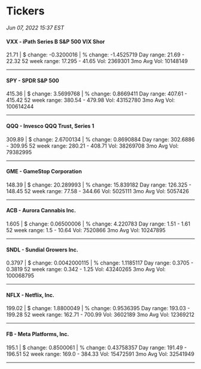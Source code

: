 # Tickers
*Jun 07, 2022 15:37 EST*

#### VXX - iPath Series B S&P 500 VIX Shor
21.71 | $ change: -0.3200016 | % change: -1.4525719
Day range: 21.69 - 22.32 52 week range: 17.295 - 41.65
Vol: 2369301 3mo Avg Vol: 10148149

---

#### SPY - SPDR S&P 500
415.36 | $ change: 3.5699768 | % change: 0.8669411
Day range: 407.61 - 415.42 52 week range: 380.54 - 479.98
Vol: 43152780 3mo Avg Vol: 100614244

---

#### QQQ - Invesco QQQ Trust, Series 1
309.89 | $ change: 2.6700134 | % change: 0.8690884
Day range: 302.6886 - 309.95 52 week range: 280.21 - 408.71
Vol: 38269708 3mo Avg Vol: 79382995

---

#### GME - GameStop Corporation
148.39 | $ change: 20.289993 | % change: 15.839182
Day range: 126.325 - 148.45 52 week range: 77.58 - 344.66
Vol: 5025111 3mo Avg Vol: 5057426

---

#### ACB - Aurora Cannabis Inc.
1.605 | $ change: 0.06500006 | % change: 4.220783
Day range: 1.51 - 1.61 52 week range: 1.5 - 10.64
Vol: 7520866 3mo Avg Vol: 10247895

---

#### SNDL - Sundial Growers Inc.
0.3797 | $ change: 0.0042000115 | % change: 1.1185117
Day range: 0.3705 - 0.3819 52 week range: 0.342 - 1.25
Vol: 43240265 3mo Avg Vol: 100068795

---

#### NFLX - Netflix, Inc.
199.02 | $ change: 1.8800049 | % change: 0.9536395
Day range: 193.03 - 199.28 52 week range: 162.71 - 700.99
Vol: 3602189 3mo Avg Vol: 12369212

---

#### FB - Meta Platforms, Inc.
195.1 | $ change: 0.8500061 | % change: 0.43758357
Day range: 191.49 - 196.51 52 week range: 169.0 - 384.33
Vol: 15472591 3mo Avg Vol: 32541949

---

